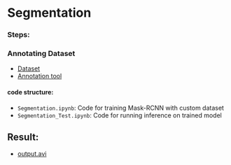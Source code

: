 # Segmentation

### Steps:

### Annotating Dataset
- [Dataset](https://github.com/shailesharya/Segmentation/tree/main/dataset)
- [Annotation tool](https://www.makesense.ai)

#### code structure:
- `Segmentation.ipynb`: Code for training Mask-RCNN with custom dataset
- `Segmentation_Test.ipynb`: Code for running inference on trained model

## Result:
- [output.avi](https://github.com/shailesharya/Segmentation/blob/main/output/output.mp4)

